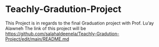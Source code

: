 # Teachly-Gradution-Project
This Project is in regards to the final Graduation project with Prof. Lu’ay Alawneh 
The link of this project will be https://github.com/salahaldeenela/Teachly-Gradution-Project/edit/main/README.md
